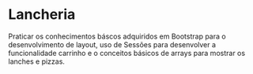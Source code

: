 # Lancheria
 Praticar os conhecimentos báscos  adquiridos  em Bootstrap para o desenvolvimento de layout, uso de Sessões para desenvolver a funcionalidade carrinho e o conceitos básicos de arrays para mostrar os lanches e pizzas.
